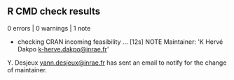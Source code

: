 ## R CMD check results

0 errors | 0 warnings | 1 note

* checking CRAN incoming feasibility ... [12s] NOTE
Maintainer: 'K Hervé Dakpo <k-herve.dakpo@inrae.fr>'

Y. Desjeux <yann.desjeux@inrae.fr> has sent an email to notify for the change
of maintainer.
